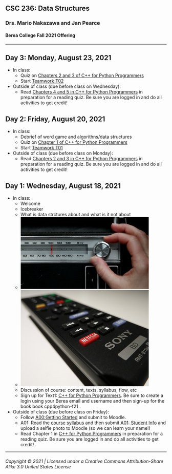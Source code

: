 ## CSC 236: Data Structures
### Drs. Mario Nakazawa and Jan Pearce
#### Berea College Fall 2021 Offering

---
## Day 3: Monday, August 23, 2021
  - In class:
    - Quiz on [Chapters 2 and 3 of C++ for Python Programmers](https://runestone.academy/runestone/assignments/doAssignment?assignment_id=70809)
    - Start [Teamwork T02](https://moodle.berea.edu/mod/assign/view.php?id=461203)
  - Outside of class (due before class on Wednesday):
    - Read [Chapters 4 and 5 in C++ for Python Programmers](https://runestone.academy/runestone/assignments/doAssignment?assignment_id=70810) in preparation for a reading quiz. Be sure you are logged in and do all activities to get credit!


## Day 2: Friday, August 20, 2021
  - In class:
    - Debrief of word game and algorithns/data structures
    - Quiz on [Chapter 1 of C++ for Python Programmers](https://runestone.academy/runestone/assignments/doAssignment?assignment_id=70803)
    - Start [Teamwork T01](https://moodle.berea.edu/mod/assign/view.php?id=461202)
  - Outside of class (due before class on Monday):
    - Read [Chapters 2 and 3 in C++ for Python Programmers](https://runestone.academy/runestone/assignments/doAssignment?assignment_id=70809) in preparation for a reading quiz. Be sure you are logged in and do all activities to get credit!


## Day 1: Wednesday, August 18, 2021
  - In class:
    - Welcome
    - Icebreaker
    - What is data strctures about and what is it not about
    - ![old style car radio tuner](radiotuner.jpg "old style car radio tuner")
    - ![TV remote](remote.jpg "TV remoter")
    - Discussion of course: content, texts, syllabus, flow, etc
    - Sign up for Text1: [C++ for Python Programmers](https://runestone.academy). Be sure to create a login using your Berea email and username and then sign-up for the book book cpp4python-f21 .
  - Outside of class (due before class on Friday):
    - Follow [A00:Getting Started](https://docs.google.com/document/d/12iJBToSMk2A1n2mSdAmwKnFEpFVlnLz73ulsyt0htNM/edit?usp=sharing) and submit to Moodle.
    - A01: Read the [course syllabus](https://docs.google.com/document/d/1HzKeylmh8SaOMksxp-3EqWgOQirWucAsTJuKgoxLAQg/edit?usp=sharing) and then submit [A01: Student Info](https://docs.google.com/forms/d/e/1FAIpQLScuvQrux6UV6nGa2h7TE8SXFqf64amCHbe4lU5FfIJgMErhFw/viewform?usp=sf_link) and upload a selfie photo to Moodle (so we can learn your name!)
    - Read Chapter 1 in [C++ for Python Programmers](https://runestone.academy/runestone/assignments/doAssignment?assignment_id=70803) in preparation for a reading quiz. Be sure you are logged in and do all activities to get credit!


---
###### Copyright © 2021 | Licensed under a Creative Commons Attribution-Share Alike 3.0 United States License
